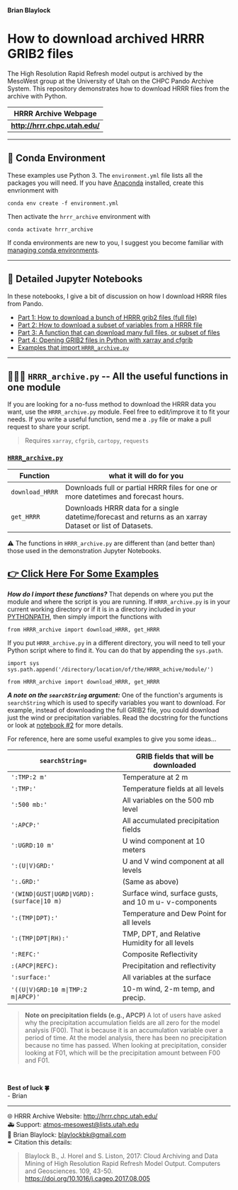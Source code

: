 **Brian Blaylock**  

# How to download archived HRRR GRIB2 files
The High Resolution Rapid Refresh model output is archived by the MesoWest group at the University of Utah on the
CHPC Pando Archive System. This repository demonstrates how to download HRRR files from the archive with Python.

|HRRR Archive Webpage|
|:--:|
|**http://hrrr.chpc.utah.edu/**|

---

## 🐍  Conda Environment
These examples use Python 3. The `environment.yml` file lists all the packages you will need. If you have [Anaconda](https://www.anaconda.com/products/individual) installed, create this envrionment with 

    conda env create -f environment.yml

Then activate the `hrrr_archive` environment with

    conda activate hrrr_archive

If conda environments are new to you, I suggest you become familiar with [managing conda environments](https://docs.conda.io/projects/conda/en/latest/user-guide/tasks/manage-environments.html).

---

## 📝 Detailed Jupyter Notebooks
In these notebooks, I give a bit of discussion on how I download HRRR files from Pando.
- [Part 1: How to download a bunch of HRRR grib2 files (full file)](./notebooks/demo_download_hrrr_archive_part1.ipynb)
- [Part 2: How to download a subset of variables from a HRRR file](./notebooks/demo_download_hrrr_archive_part2.ipynb)
- [Part 3: A function that can download many full files, or subset of files](./notebooks/demo_download_hrrr_archive_part3.ipynb)
- [Part 4: Opening GRIB2 files in Python with xarray and cfgrib](./notebooks/demo_download_hrrr_archive_part4.ipynb)
- [Examples that import `HRRR_archive.py`](./notebooks/examples.ipynb)

---

## 👨🏻‍💻 `HRRR_archive.py` -- All the useful functions in one module 
If you are looking for a no-fuss method to download the HRRR data you want, use the `HRRR_archive.py` module. Feel free to edit/improve it to fit your needs. If you write a useful function, send me a `.py` file or make a pull request to share your script.

> Requires `xarray`, `cfgrib`, `cartopy`, `requests`

### [`HRRR_archive.py`](./HRRR_archive.py)

|Function| what it will do for you
|--|--
|`download_HRRR`| Downloads full or partial HRRR files for one or more datetimes and forecast hours.
|`get_HRRR` | Downloads HRRR data for a single datetime/forecast and returns as an xarray Dataset or list of Datasets.

⚠ The functions in `HRRR_archive.py` are different than (and better than) those used in the demonstration Jupyter Notebooks.

## [👉 Click Here For Some Examples](./notebooks/examples.ipynb)

***How do I import these functions?*** That depends on where you put the module and where the script is you are running. If `HRRR_archive.py` is in your current working directory or if it is in a directory included in your [PYTHONPATH](https://www.tutorialspoint.com/What-is-PYTHONPATH-environment-variable-in-Python), then simply import the functions with

    from HRRR_archive import download_HRRR, get_HRRR

If you put `HRRR_archive.py` in a different directory, you will need to tell your Python script where to find it. You can do that by appending the `sys.path`.

    import sys
    sys.path.append('/directory/location/of/the/HRRR_achive/module/')

    from HRRR_archive import download_HRRR, get_HRRR

***A note on the `searchString` argument:*** One of the function's arguments is `searchString` which is used to specify variables you want to download. For example, instead of downloading the full GRIB2 file, you could download just the wind or precipitation variables. Read the docstring for the functions or look at [notebook #2](./notebooks/demo_download_hrrr_archive_part2.ipynb) for more details. 

For reference, here are some useful examples to give you some ideas...

|`searchString=`| GRIB fields that will be downloaded
|--|--
|`':TMP:2 m'`      | Temperature at 2 m
|`':TMP:'`         | Temperature fields at all levels
|`':500 mb:'`      | All variables on the 500 mb level
|`':APCP:'`        | All accumulated precipitation fields
|`':UGRD:10 m'`   | U wind component at 10 meters
|`':(U\|V)GRD:'`    | U and V wind component at all levels
|`':.GRD:'`        | (Same as above)
|`'(WIND\|GUST\|UGRD\|VGRD):(surface\|10 m)`| Surface wind, surface gusts, and 10 m u- v-components
|`':(TMP\|DPT):'`   | Temperature and Dew Point for all levels
|`':(TMP\|DPT\|RH):'`| TMP, DPT, and Relative Humidity for all levels
|`':REFC:'`        | Composite Reflectivity
|`:(APCP\|REFC):`| Precipitation and reflectivity
|`':surface:'`     | All variables at the surface
|`'((U\|V)GRD:10 m\|TMP:2 m\|APCP)'` | 10-m wind, 2-m temp, and precip.

> **Note on precipitation fields (e.g., APCP)**
>A lot of users have asked why the precipitation accumulation fields are all zero for the model analysis (F00). That is because it is an accumulation variable over a period of time. At the model analysis, there has been no precipitation because no time has passed.
> When looking at precipitation, consider looking at F01, which will be the precipitation amount between F00 and F01.


<br>

**Best of luck 🍀**  
\- Brian

---

🌐 HRRR Archive Website: http://hrrr.chpc.utah.edu/  
🚑 Support: atmos-mesowest@lists.utah.edu  
📧 Brian Blaylock: blaylockbk@gmail.com  
✒ Citation this details:
> Blaylock B., J. Horel and S. Liston, 2017: Cloud Archiving and Data Mining of High Resolution Rapid Refresh Model Output. Computers and Geosciences. 109, 43-50. https://doi.org/10.1016/j.cageo.2017.08.005
